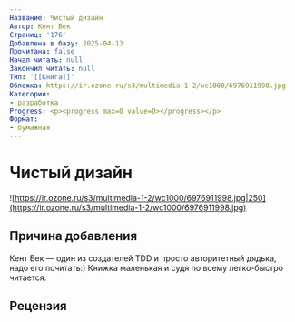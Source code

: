 ```yaml
---
Название: Чистый дизайн
Автор: Кент Бек
Страниц: '176'
Добавлена в базу: 2025-04-13
Прочитана: false
Начал читать: null
Закончил читать: null
Тип: '[[Книга]]'
Обложка: https://ir.ozone.ru/s3/multimedia-1-2/wc1000/6976911998.jpg
Категории:
- разработка
Progress: <p><progress max=0 value=0></progress></p>
Формат:
- бумажная
---
```

# Чистый дизайн

![https://ir.ozone.ru/s3/multimedia-1-2/wc1000/6976911998.jpg|250](https://ir.ozone.ru/s3/multimedia-1-2/wc1000/6976911998.jpg)

## Причина добавления

Кент Бек — один из создателей TDD и просто авторитетный дядька, надо его почитать:) Книжка маленькая и судя по всему легко-быстро читается.

## Рецензия